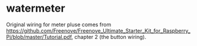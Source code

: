 # watermeter

Original wiring for meter pluse comes from https://github.com/Freenove/Freenove_Ultimate_Starter_Kit_for_Raspberry_Pi/blob/master/Tutorial.pdf, chapter 2 (the button wiring).

